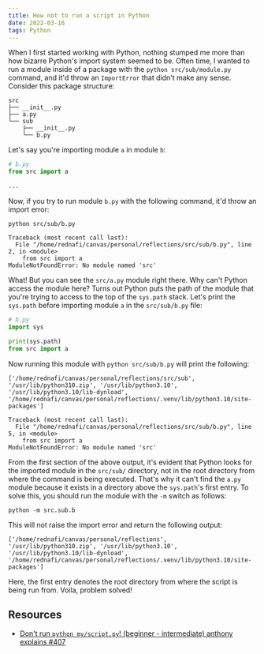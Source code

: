 ```yaml
---
title: How not to run a script in Python
date: 2022-03-16
tags: Python
---
```


When I first started working with Python, nothing stumped me more than how bizarre Python's import system seemed to be. Often time, I wanted to run a module inside of a package with the `python src/sub/module.py` command, and it'd throw an `ImportError` that didn't make any sense. Consider this package structure:

```
src
├── __init__.py
├── a.py
└── sub
    ├── __init__.py
    └── b.py
```

Let's say you're importing module `a` in module `b`:

```python
# b.py
from src import a

...
```

Now, if you try to run module `b.py` with the following command, it'd throw an import error:

```
python src/sub/b.py
```

```
Traceback (most recent call last):
  File "/home/rednafi/canvas/personal/reflections/src/sub/b.py", line 2, in <module>
    from src import a
ModuleNotFoundError: No module named 'src'
```

What! But you can see the `src/a.py` module right there. Why can't Python access the module here? Turns out Python puts the path of the module that you're trying to access to the top of the `sys.path` stack. Let's print the `sys.path` before importing module `a` in the `src/sub/b.py` file:

```python
# b.py
import sys

print(sys.path)
from src import a
```

Now running this module with `python src/sub/b.py` will print the following:

```
['/home/rednafi/canvas/personal/reflections/src/sub', '/usr/lib/python310.zip', '/usr/lib/python3.10', '/usr/lib/python3.10/lib-dynload', '/home/rednafi/canvas/personal/reflections/.venv/lib/python3.10/site-packages']

Traceback (most recent call last):
  File "/home/rednafi/canvas/personal/reflections/src/sub/b.py", line 5, in <module>
    from src import a
ModuleNotFoundError: No module named 'src'
```

From the first section of the above output, it's evident that Python looks for the imported module in the `src/sub/` directory, not in the root directory from where the command is being executed. That's why it can't find the `a.py` module because it exists in a directory above the `sys.path`'s first entry. To solve this, you should run the module with the `-m` switch as follows:

```
python -m src.sub.b
```

This will not raise the import error and return the following output:

```
['/home/rednafi/canvas/personal/reflections', '/usr/lib/python310.zip', '/usr/lib/python3.10', '/usr/lib/python3.10/lib-dynload', '/home/rednafi/canvas/personal/reflections/.venv/lib/python3.10/site-packages']
```

Here, the first entry denotes the root directory from where the script is being run from. Voila, problem solved!

## Resources

* [Don't run `python my/script.py`! (beginner - intermediate) anthony explains #407](https://www.youtube.com/watch?v=hgCVIa5qQhM)

